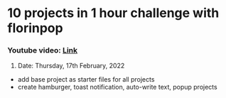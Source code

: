 # 10 projects in 1 hour challenge with florinpop
### Youtube video: [Link](https://youtu.be/8GPPJpiLqHk)

1. Date: Thursday, 17th February, 2022
- add base project as starter files for all projects
- create hamburger, toast notification, auto-write text, popup projects